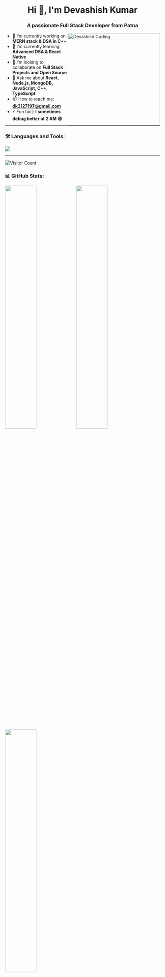 <h1 align="center">Hi 👋, I'm Devashish Kumar</h1>
<h3 align="center">A passionate Full Stack Developer from Patna</h3>

<img align="right" width="300" src="https://raw.githubusercontent.com/devashishkr3/devashishkr3/master/gif_profile.gif" alt="Devashish Coding">

- 🔭 I’m currently working on **MERN stack & DSA in C++**
- 🌱 I’m currently learning **Advanced DSA & React Native**
- 👯 I’m looking to collaborate on **Full Stack Projects and Open Source**
- 💬 Ask me about **React, Node.js, MongoDB, JavaScript, C++, TypeScript**
- 📫 How to reach me: **dk3127197@gmail.com**
- ⚡ Fun fact: **I sometimes debug better at 2 AM 😄**

---

### 🛠 Languages and Tools:
<p align="left">
  <img src="https://skillicons.dev/icons?i=html,css,js,ts,react,nodejs,express,mongodb,postgres,sql,cpp,c,git,github,tailwind" />
</p>

---

![Visitor Count](https://komarev.com/ghpvc/?username=devashishkr3&style=flat-square)

### 📊 GitHub Stats:
<p align="left">
  <img src="https://github-readme-stats.vercel.app/api?username=devashishkr3&show_icons=true&theme=tokyonight" width="45%" />
  <img src="https://github-readme-streak-stats.herokuapp.com?user=devashishkr3&theme=tokyonight" width="45%" />
</p>

<p align="left">
  <img src="https://github-readme-stats.vercel.app/api/top-langs/?username=devashishkr3&layout=compact&theme=tokyonight" width="45%" />
</p>

---

### 📈 Contribution Graph:
[![Devashish's github activity graph](https://github-readme-activity-graph.vercel.app/graph?username=devashishkr3&theme=tokyo-night)](https://github.com/devashishkr3/github-readme-activity-graph)

---

### 🔗 Let's Connect:
<p align="left">
  <a href="https://linkedin.com/in/devashishkr3" target="_blank">
    <img src="https://cdn-icons-png.flaticon.com/512/174/174857.png" alt="LinkedIn" width="30" />
  </a>
  &nbsp;
  <a href="https://instagram.com/its_devashishkr" target="_blank">
    <img src="https://cdn-icons-png.flaticon.com/512/2111/2111463.png" alt="Instagram" width="30" />
  </a>
  &nbsp;
  <a href="mailto:dk3127197@gmail.com">
    <img src="https://cdn-icons-png.flaticon.com/512/732/732200.png" alt="Gmail" width="30" />
  </a>
</p>
